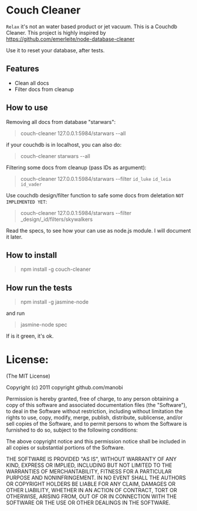 # Couch Cleaner
`Relax` it's not an water based product or jet vacuum. This is a Couchdb Cleaner.
This project is highly inspired by https://github.com/emerleite/node-database-cleaner

Use it to reset your database, after tests.
## Features
* Clean all docs
* Filter docs from cleanup

## How to use
Removing all docs from database "starwars":


> couch-cleaner 127.0.0.1:5984/starwars --all

if your couchdb is in localhost, you can also do:


> couch-cleaner starwars --all

Filtering some docs from cleanup (pass IDs as argument):


> couch-cleaner 127.0.0.1:5984/starwars --filter `id_luke` `id_leia` `id_vader`



Use couchdb design/filter function to safe some docs from deletation `NOT IMPLEMENTED YET`:


> couch-cleaner 127.0.0.1:5984/starwars --filter _design/_id/filters/skywalkers

Read the specs, to see how your can use as node.js module. I will document it later.

## How to install 
> npm install -g couch-cleaner


## How run the tests
> npm install -g jasmine-node

and run

> jasmine-node spec

If is it green, it's ok.


# License:
(The MIT License)

Copyright (c) 2011 copyright github.com/manobi

Permission is hereby granted, free of charge, to any person obtaining a copy of this software and associated documentation files (the "Software"), to deal in the Software without restriction, including without limitation the rights to use, copy, modify, merge, publish, distribute, sublicense, and/or sell copies of the Software, and to permit persons to whom the Software is furnished to do so, subject to the following conditions:

The above copyright notice and this permission notice shall be included in all copies or substantial portions of the Software.

THE SOFTWARE IS PROVIDED "AS IS", WITHOUT WARRANTY OF ANY KIND, EXPRESS OR IMPLIED, INCLUDING BUT NOT LIMITED TO THE WARRANTIES OF MERCHANTABILITY, FITNESS FOR A PARTICULAR PURPOSE AND NONINFRINGEMENT. IN NO EVENT SHALL THE AUTHORS OR COPYRIGHT HOLDERS BE LIABLE FOR ANY CLAIM, DAMAGES OR OTHER LIABILITY, WHETHER IN AN ACTION OF CONTRACT, TORT OR OTHERWISE, ARISING FROM, OUT OF OR IN CONNECTION WITH THE SOFTWARE OR THE USE OR OTHER DEALINGS IN THE SOFTWARE.